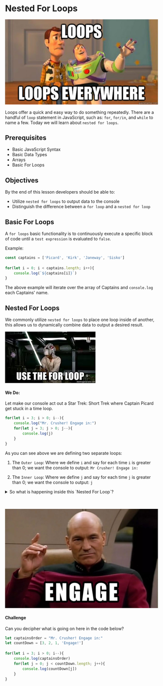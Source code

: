 # Nested For Loops
![loops everywhere](./images/loops-everywhere.jpg "Loops Everywhere")

Loops offer a quick and easy way to do something repeatedly. There are a handful of `loop` statement in JavaScript, such as: `for`, `for/in`, and `while` to name a few. Today we will learn about `nested for loops`.

## Prerequisites
* Basic JavaScript Syntax
* Basic Data Types
* Arrays
* Basic For Loops

## Objectives
By the end of this lesson developers should be able to:

* Utilize `nested for loops` to output data to the console
* Distinguish the difference between a `for loop` and a `nested for loop`

## Basic For Loops
A `for loops` basic functionality is to continuously execute a specific block of code until a `test expression` is evaluated to `false`.

Example:
```js
const captains = ['Picard', 'Kirk', 'Janeway', 'Sisko']

for(let i = 0; i < captains.length; i++){
    console.log(`${captains[i]}`)
}
```

The above example will iterate over the array of Captains and `console.log` each Captains' name.


## Nested For Loops
We commonly utilize `nested for loops` to place one loop inside of another, this allows us to dynamically combine data to output a desired result.

![Use The Loop](./images/use-the-for-loop.jpeg "Use the Loope")

#### We Do:
Let make our console act out a Star Trek: Short Trek where Captain Picard get stuck in a time loop.


```js
for(let i = 3; i > 0; i--){
    console.log("Mr. Crusher! Engage in:")
    for(let j = 3; j > 0; j--){
        console.log(j)
    }
}
```

As you can see above we are defining two separate loops:
1. The `Outer Loop`: Where we define `i` and say for each time `i` is greater than 0; we want the console to output: `Mr Crusher! Engage in:`

2. The `Inner Loop`: Where we define `j` and say for each time `j` is greater than 0; we want the console to output: `j`


<details>
  <summary>So what is happening inside this `Nested For Loop`?</summary>

By nesting the `Inner Loop` inside of the `Outer Loop` we are able to:
  1. Execute our `Outer Loop` which outputs Captain Picard's command once
  2. The `Inner Loop` is executed and outputs its `console log` until its condition is evaluated as true; ie: `3`, `2`, `1`
  3. Then the `Out Loop` picks up where it left off and outputs Captain Picard's command again because its condition has not been met
  4. Which then causes the the `Inner Loop` to execute again and repeat step two listed above
  5. Then we run through step one and two one more time due to the `Out Loop` not ceasing to execute until its condition is evaluated to true
</details>

<br/>
<br/>

![Engage](./images/engage-picard.jpg "Engage")

#### Challenge
Can you decipher what is going on here in the code below?

```js
let captainsOrder = "Mr. Crusher! Engage in:"
let countDown = [3, 2, 1, 'Engage!']

for(let i = 3; i > 0; i--){
    console.log(captainsOrder)
    for(let j = 0; j < countDown.length; j++){
        console.log(countDown[j])
    }
}
```


